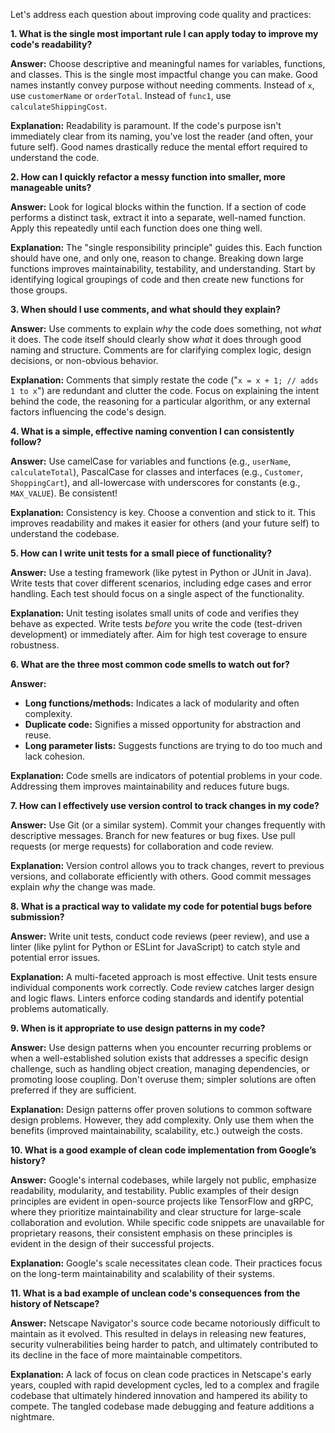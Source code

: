 Let's address each question about improving code quality and practices:

**1. What is the single most important rule I can apply today to improve my code's readability?**

**Answer:**  Choose descriptive and meaningful names for variables, functions, and classes.  This is the single most impactful change you can make.  Good names instantly convey purpose without needing comments.  Instead of `x`, use `customerName` or `orderTotal`.  Instead of `func1`, use `calculateShippingCost`.

**Explanation:**  Readability is paramount.  If the code's purpose isn't immediately clear from its naming, you've lost the reader (and often, your future self).  Good names drastically reduce the mental effort required to understand the code.

**2. How can I quickly refactor a messy function into smaller, more manageable units?**

**Answer:** Look for logical blocks within the function.  If a section of code performs a distinct task, extract it into a separate, well-named function.  Apply this repeatedly until each function does one thing well.

**Explanation:**  The "single responsibility principle" guides this.  Each function should have one, and only one, reason to change.  Breaking down large functions improves maintainability, testability, and understanding.  Start by identifying logical groupings of code and then create new functions for those groups.

**3. When should I use comments, and what should they explain?**

**Answer:** Use comments to explain *why* the code does something, not *what* it does.  The code itself should clearly show *what* it does through good naming and structure. Comments are for clarifying complex logic, design decisions, or non-obvious behavior.

**Explanation:**  Comments that simply restate the code ("`x = x + 1; // adds 1 to x`") are redundant and clutter the code.  Focus on explaining the intent behind the code, the reasoning for a particular algorithm, or any external factors influencing the code's design.

**4. What is a simple, effective naming convention I can consistently follow?**

**Answer:** Use camelCase for variables and functions (e.g., `userName`, `calculateTotal`), PascalCase for classes and interfaces (e.g., `Customer`, `ShoppingCart`), and all-lowercase with underscores for constants (e.g., `MAX_VALUE`).  Be consistent!

**Explanation:**  Consistency is key.  Choose a convention and stick to it.  This improves readability and makes it easier for others (and your future self) to understand the codebase.

**5. How can I write unit tests for a small piece of functionality?**

**Answer:** Use a testing framework (like pytest in Python or JUnit in Java).  Write tests that cover different scenarios, including edge cases and error handling.  Each test should focus on a single aspect of the functionality.

**Explanation:**  Unit testing isolates small units of code and verifies they behave as expected.  Write tests *before* you write the code (test-driven development) or immediately after.  Aim for high test coverage to ensure robustness.

**6. What are the three most common code smells to watch out for?**

**Answer:**
* **Long functions/methods:**  Indicates a lack of modularity and often complexity.
* **Duplicate code:**  Signifies a missed opportunity for abstraction and reuse.
* **Long parameter lists:**  Suggests functions are trying to do too much and lack cohesion.


**Explanation:** Code smells are indicators of potential problems in your code.  Addressing them improves maintainability and reduces future bugs.

**7. How can I effectively use version control to track changes in my code?**

**Answer:** Use Git (or a similar system).  Commit your changes frequently with descriptive messages.  Branch for new features or bug fixes.  Use pull requests (or merge requests) for collaboration and code review.

**Explanation:** Version control allows you to track changes, revert to previous versions, and collaborate efficiently with others.  Good commit messages explain *why* the change was made.

**8. What is a practical way to validate my code for potential bugs before submission?**

**Answer:** Write unit tests, conduct code reviews (peer review), and use a linter (like pylint for Python or ESLint for JavaScript) to catch style and potential error issues.

**Explanation:** A multi-faceted approach is most effective.  Unit tests ensure individual components work correctly. Code review catches larger design and logic flaws. Linters enforce coding standards and identify potential problems automatically.

**9. When is it appropriate to use design patterns in my code?**

**Answer:** Use design patterns when you encounter recurring problems or when a well-established solution exists that addresses a specific design challenge, such as handling object creation, managing dependencies, or promoting loose coupling. Don't overuse them; simpler solutions are often preferred if they are sufficient.


**Explanation:** Design patterns offer proven solutions to common software design problems.  However, they add complexity. Only use them when the benefits (improved maintainability, scalability, etc.) outweigh the costs.

**10. What is a good example of clean code implementation from Google’s history?**

**Answer:**  Google's internal codebases, while largely not public, emphasize readability, modularity, and testability.  Public examples of their design principles are evident in open-source projects like TensorFlow and gRPC, where they prioritize maintainability and clear structure for large-scale collaboration and evolution.  While specific code snippets are unavailable for proprietary reasons, their consistent emphasis on these principles is evident in the design of their successful projects.

**Explanation:** Google's scale necessitates clean code.  Their practices focus on the long-term maintainability and scalability of their systems.

**11. What is a bad example of unclean code's consequences from the history of Netscape?**

**Answer:** Netscape Navigator's source code became notoriously difficult to maintain as it evolved.  This resulted in delays in releasing new features, security vulnerabilities being harder to patch, and ultimately contributed to its decline in the face of more maintainable competitors.

**Explanation:**  A lack of focus on clean code practices in Netscape's early years, coupled with rapid development cycles, led to a complex and fragile codebase that ultimately hindered innovation and hampered its ability to compete.  The tangled codebase made debugging and feature additions a nightmare.

